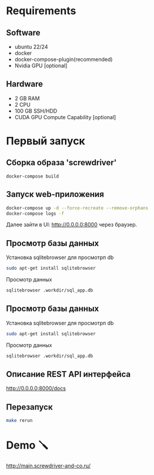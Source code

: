 # Requirements
## Software
- ubuntu 22/24
- docker
- docker-compose-plugin(recommended)
- Nvidia GPU [optional]
## Hardware
- 2 GB RAM
- 2 CPU
- 100 GB SSH/HDD
- CUDA GPU Compute Capability [optional]
#  Первый запуск
## Сборка образа 'screwdriver'
```shell
docker-compose build
```
##  Запуск web-приложения
```sh
docker-compose up -d --force-recreate --remove-orphans 
docker-compose logs -f
```
Далее зайти в UI: http://0.0.0.0:8000 через браузер.
## Просмотр базы данных
Установка  sqlitebrowser для просмотрп db
```sh
sudo apt-get install sqlitebrowser
```
Просмотр данных
```sh
sqlitebrowser .workdir/sql_app.db

```
## Просмотр базы данных
Установка  sqlitebrowser для просмотрп db
```sh
sudo apt-get install sqlitebrowser
```
Просмотр данных
```sh
sqlitebrowser .workdir/sql_app.db
```
## Описание REST API интерфейса
http://0.0.0.0:8000/docs

## Перезапуск
```sh 
make rerun
```
# Demo 🪛
http://main.screwdriver-and-co.ru/
